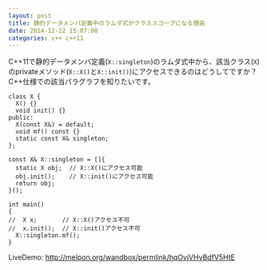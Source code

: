 ```yaml
---
layout: post
title: 静的データメンバ定義中のラムダ式がクラススコープになる理由
date: 2014-12-22 15:07:00
categories: c++ c++11
---
```

<p>C++11で静的データメンバ定義(<code>X::singleton</code>)のラムダ式中から、該当クラス(<code>X</code>)のprivateメソッド(<code>X::X()</code>と<code>X::init()</code>)にアクセスできるのはどうしてですか？ C++仕様での該当パラグラフを知りたいです。</p>

<pre><code>class X {
  X() {}
  void init() {}
public:
  X(const X&amp;) = default;
  void mf() const {}
  static const X&amp; singleton;
};

const X&amp; X::singleton = []{
  static X obj;  // X::X()にアクセス可能
  obj.init();    // X::init()にアクセス可能
  return obj;
}();

int main()
{
//  X x;       // X::X()アクセス不可
//  x.init();  // X::init()アクセス不可
  X::singleton.mf();
}
</code></pre>

<p>LiveDemo: <a href="http://melpon.org/wandbox/permlink/hqOvjVHyBdfV5HtE" rel="nofollow">http://melpon.org/wandbox/permlink/hqOvjVHyBdfV5HtE</a></p>
